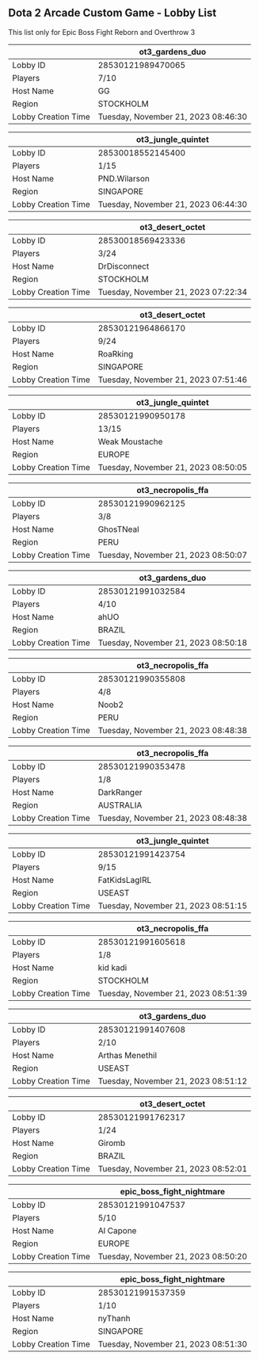 ## Dota 2 Arcade Custom Game - Lobby List

This list only for Epic Boss Fight Reborn and Overthrow 3

|  | ot3_gardens_duo |
| ------ | ------ |
| Lobby ID | 28530121989470065 |
| Players | 7/10 |
| Host Name | GG |
| Region | STOCKHOLM |
| Lobby Creation Time | Tuesday, November 21, 2023 08:46:30 |


|  | ot3_jungle_quintet |
| ------ | ------ |
| Lobby ID | 28530018552145400 |
| Players | 1/15 |
| Host Name | PND.Wilarson |
| Region | SINGAPORE |
| Lobby Creation Time | Tuesday, November 21, 2023 06:44:30 |


|  | ot3_desert_octet |
| ------ | ------ |
| Lobby ID | 28530018569423336 |
| Players | 3/24 |
| Host Name | DrDisconnect |
| Region | STOCKHOLM |
| Lobby Creation Time | Tuesday, November 21, 2023 07:22:34 |


|  | ot3_desert_octet |
| ------ | ------ |
| Lobby ID | 28530121964866170 |
| Players | 9/24 |
| Host Name | RoaRking |
| Region | SINGAPORE |
| Lobby Creation Time | Tuesday, November 21, 2023 07:51:46 |


|  | ot3_jungle_quintet |
| ------ | ------ |
| Lobby ID | 28530121990950178 |
| Players | 13/15 |
| Host Name | Weak Moustache |
| Region | EUROPE |
| Lobby Creation Time | Tuesday, November 21, 2023 08:50:05 |


|  | ot3_necropolis_ffa |
| ------ | ------ |
| Lobby ID | 28530121990962125 |
| Players | 3/8 |
| Host Name | GhosTNeal |
| Region | PERU |
| Lobby Creation Time | Tuesday, November 21, 2023 08:50:07 |


|  | ot3_gardens_duo |
| ------ | ------ |
| Lobby ID | 28530121991032584 |
| Players | 4/10 |
| Host Name | ahUO |
| Region | BRAZIL |
| Lobby Creation Time | Tuesday, November 21, 2023 08:50:18 |


|  | ot3_necropolis_ffa |
| ------ | ------ |
| Lobby ID | 28530121990355808 |
| Players | 4/8 |
| Host Name | Noob2 |
| Region | PERU |
| Lobby Creation Time | Tuesday, November 21, 2023 08:48:38 |


|  | ot3_necropolis_ffa |
| ------ | ------ |
| Lobby ID | 28530121990353478 |
| Players | 1/8 |
| Host Name | DarkRanger |
| Region | AUSTRALIA |
| Lobby Creation Time | Tuesday, November 21, 2023 08:48:38 |


|  | ot3_jungle_quintet |
| ------ | ------ |
| Lobby ID | 28530121991423754 |
| Players | 9/15 |
| Host Name | FatKidsLagIRL |
| Region | USEAST |
| Lobby Creation Time | Tuesday, November 21, 2023 08:51:15 |


|  | ot3_necropolis_ffa |
| ------ | ------ |
| Lobby ID | 28530121991605618 |
| Players | 1/8 |
| Host Name | kid kadi |
| Region | STOCKHOLM |
| Lobby Creation Time | Tuesday, November 21, 2023 08:51:39 |


|  | ot3_gardens_duo |
| ------ | ------ |
| Lobby ID | 28530121991407608 |
| Players | 2/10 |
| Host Name | Arthas Menethil |
| Region | USEAST |
| Lobby Creation Time | Tuesday, November 21, 2023 08:51:12 |


|  | ot3_desert_octet |
| ------ | ------ |
| Lobby ID | 28530121991762317 |
| Players | 1/24 |
| Host Name | Giromb |
| Region | BRAZIL |
| Lobby Creation Time | Tuesday, November 21, 2023 08:52:01 |


|  | epic_boss_fight_nightmare |
| ------ | ------ |
| Lobby ID | 28530121991047537 |
| Players | 5/10 |
| Host Name | Al Capone |
| Region | EUROPE |
| Lobby Creation Time | Tuesday, November 21, 2023 08:50:20 |


|  | epic_boss_fight_nightmare |
| ------ | ------ |
| Lobby ID | 28530121991537359 |
| Players | 1/10 |
| Host Name | nyThanh |
| Region | SINGAPORE |
| Lobby Creation Time | Tuesday, November 21, 2023 08:51:30 |


